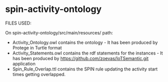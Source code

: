# spin-activity-ontology

FILES USED:

On spin-activity-ontology/src/main/resources/ path:
- Activity_Ontology.owl contains the ontology - It has been produced by Protege in Turtle format
- Activity_Statements.owl contains the rdf statements for the instances - It has been produced by https://github.com/zoevas/IoTSemantic.git application
- Spin_Rule_Overlap.ttl contains the SPIN rule updating the activity start times getting overlapped.
